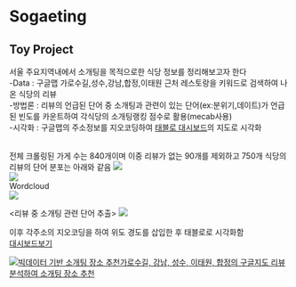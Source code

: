 # Sogaeting
## Toy Project 
서울 주요지역내에서 소개팅을 목적으로한 식당 정보를 정리해보고자 한다 <br>
-Data : 구글맵 가로수길,성수,강남,합정,이태원 근처 레스토랑을 키워드로 검색하여 나온 식당의 리뷰<br>
-방법론 : 리뷰의 언급된 단어 중 소개팅과 관련이 있는 단어(ex:분위기,데이트)가 언급된 빈도를 카운트하여 각식당의 소개팅랭킹 점수로 활용(mecab사용)<br>
-시각화 : 구글맵의 주소정보를 지오코딩하여 [태블로 대시보드](https://public.tableau.com/app/profile/.36194374/viz/sogaeting/1_1?publish=yes)의 지도로 시각화<br>
<br>

전체 크롤링된 가게 수는 840개이며 이중 리뷰가 없는 90개를 제외하고 
750개 식당의 리뷰의 단어 분포는 아래와 같음
![](https://postfiles.pstatic.net/MjAyMjAzMzBfNCAg/MDAxNjQ4NjQ2Nzg3MjEy.hE8OT7ErYjXPML5GlyDLczurD5kuxdO4Hm00Mp3fHUsg.pmQHYTItDLh7IIL09NC_pv2LsyhqqUuOjdlaCVMXsFkg.PNG.ps712/image.png?type=w773)
<br>
![](https://postfiles.pstatic.net/MjAyMjAzMzBfNjMg/MDAxNjQ4NjQ2NzY5MTM3.HdWSWuMQmbZ4vTf_e9rnxYZYnD0H1nqF9fYW4gAvdxAg.Ak2Ugva-0LciS4xCPKEojYJGCZ7Koyn1cjZxluf_KOAg.PNG.ps712/image.png?type=w773)
<br>
Wordcloud<br>
![](https://postfiles.pstatic.net/MjAyMjAzMzBfMTcx/MDAxNjQ4NjQ2ODA1MTE1.PjXMYSXjBfm5q0C4VLq2JisS4ZmIMB5DWVwcm1sUMkUg.vbBN4Q9TswgS6hDmWAgycbu_z5iijTyRoEit_a2FkJsg.PNG.ps712/image.png?type=w773)

<리뷰 중 소개팅 관련 단어 추출>
![](https://postfiles.pstatic.net/MjAyMjAzMzBfMjU5/MDAxNjQ4NjQ2ODg3MTMx.t18EX4gaVBOquBjyLpic_WV2mEyv6X-ACe_f8eikSA4g.HFQARl84_0YTb9Vwlszx1UErHifsfAyXD8LWHlyXPPMg.PNG.ps712/image.png?type=w773)

이후 각주소의 지오코딩을 하여 위도 경도를 삽입한 후 태블로로 시각화함<br>
[대시보드보기](https://public.tableau.com/app/profile/.36194374/viz/sogaeting/1_1?publish=yes)
<div class='tableauPlaceholder' id='viz1649941186699' style='position: relative'><noscript><a href='#'><img alt='빅데이터 기반 소개팅 장소 추천가로수길, 강남, 성수, 이태원, 합정의 구글지도 리뷰 분석하여 소개팅 장소 추천 ' src='https:&#47;&#47;public.tableau.com&#47;static&#47;images&#47;so&#47;sogaeting&#47;1_1&#47;1_rss.png' style='border: none' /></a></noscript><object class='tableauViz'  style='display:none;'><param name='host_url' value='https%3A%2F%2Fpublic.tableau.com%2F' /> <param name='embed_code_version' value='3' /> <param name='site_root' value='' /><param name='name' value='sogaeting&#47;1_1' /><param name='tabs' value='no' /><param name='toolbar' value='yes' /><param name='static_image' value='https:&#47;&#47;public.tableau.com&#47;static&#47;images&#47;so&#47;sogaeting&#47;1_1&#47;1.png' /> <param name='animate_transition' value='yes' /><param name='display_static_image' value='yes' /><param name='display_spinner' value='yes' /><param name='display_overlay' value='yes' /><param name='display_count' value='yes' /><param name='language' value='en-US' /><param name='filter' value='publish=yes' /></object></div>                <script type='text/javascript'>                    var divElement = document.getElementById('viz1649941186699');                    var vizElement = divElement.getElementsByTagName('object')[0];                    if ( divElement.offsetWidth > 800 ) { vizElement.style.width='1000px';vizElement.style.height='827px';} else if ( divElement.offsetWidth > 500 ) { vizElement.style.width='1000px';vizElement.style.height='827px';} else { vizElement.style.width='100%';vizElement.style.height='827px';}                     var scriptElement = document.createElement('script');                    scriptElement.src = 'https://public.tableau.com/javascripts/api/viz_v1.js';                    vizElement.parentNode.insertBefore(scriptElement, vizElement);                </script>


